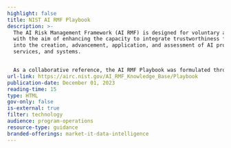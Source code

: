 ```yaml
---
highlight: false
title: NIST AI RMF Playbook
description: >-
  The AI Risk Management Framework (AI RMF) is designed for voluntary adoption
  with the aim of enhancing the capacity to integrate trustworthiness factors
  into the creation, advancement, application, and assessment of AI products,
  services, and systems.


  As a collaborative reference, the AI RMF Playbook was formulated through an open, transparent, and multidisciplinary approach, spanning an 18-month period of development. This endeavor was conducted in cooperation with over 240 participating entities hailing from private industry, academia, civil society, and government. Valuable feedback received throughout the AI RMF's development phase is openly accessible on the NIST website for public commentary. The Playbook is also availible to all through the NIST website.
url-link: https://airc.nist.gov/AI_RMF_Knowledge_Base/Playbook
publication-date: December 01, 2023
reading-time: 15
type: HTML
gov-only: false
is-external: true
filter: technology
audience: program-operations
resource-type: guidance
branded-offerings: market-it-data-intelligence
---
```

